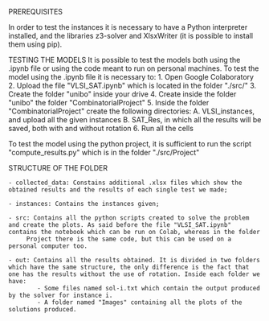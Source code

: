 PREREQUISITES

In order to test the instances it is necessary to have a Python interpreter installed, and the libraries z3-solver and XlsxWriter (it is possible to install them using pip). 


TESTING THE MODELS
It is possible to test the models both using the .ipynb file or using the code meant to run on personal machines.
To test the model using the .ipynb file it is necessary to:
	1. Open Google Colaboratory
	2. Upload the file "VLSI_SAT.ipynb" which is located in the folder "./src/"
	3. Create the folder "unibo" inside your drive
	4. Create inside the folder "unibo" the folder "CombinatorialProject"
	5. Inside the folder "CombinatorialProject" create the following directories:
		A. VLSI_instances, and upload all the given instances
		B. SAT_Res, in which all the results will be saved, both with and without rotation
	6. Run all the cells

To test the model using the python project, it is sufficient to run the script "compute_results.py" which is in the folder "./src/Project"


STRUCTURE OF THE FOLDER

	- collected_data: Constains additional .xlsx files which show the obtained results and the results of each single test we made;
	
	- instances: Contains the instances given;

	- src: Contains all the python scripts created to solve the problem and create the plots. As said before the file "VLSI_SAT.ipynb" contains the notebook which can be run on Colab, whereas in the folder
		 Project there is the same code, but this can be used on a personal computer too.

	- out: Contains all the results obtained. It is divided in two folders which have the same structure, the only difference is the fact that one has the results without the use of rotation. Inside each folder we have:
			- Some files named sol-i.txt which contain the output produced by the solver for instance i.
			- A folder named "Images" containing all the plots of the solutions produced.
